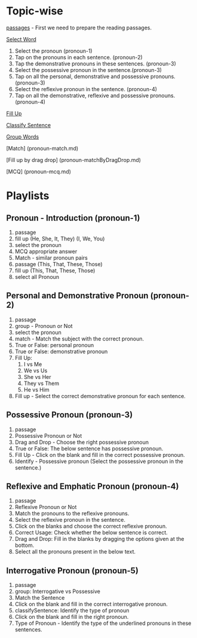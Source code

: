 # Topic-wise

[passages](pronoun-passages.md) - First we need to prepare the reading passages.

[Select Word](pronoun-selectWord.md)

1. Select the pronoun (pronoun-1)
2. Tap on the pronouns in each sentence. (pronoun-2)
3. Tap the demonstrative pronouns in these sentences. (pronoun-3)
4. Select the possessive pronoun in the sentence.(pronoun-3)
5. Tap on all the personal, demonstrative and possessive pronouns. (pronoun-3)
6. Select the reflexive pronoun in the sentence. (pronoun-4)
7. Tap on all the demonstrative, reflexive and possessive pronouns. (pronoun-4)

[Fill Up](pronoun-fillup)

[Classify Sentence](pronoun-classifySentence.md)

[Group Words](pronoun-group.md)

[Match] (pronoun-match.md)

[Fill up by drag drop] (pronoun-matchByDragDrop.md)

[MCQ] (pronoun-mcq.md)

# Playlists

## Pronoun - Introduction (pronoun-1)

1. passage
2. fill up (He, She, It, They) (I, We, You)
3. select the pronoun
4. MCQ appropriate answer
5. Match - similar pronoun pairs
6. passage (This, That, These, Those)
7. fill up (This, That, These, Those)
8. select all Pronoun

## Personal and Demonstrative Pronoun (pronoun-2)

1. passage
2. group - Pronoun or Not
3. select the pronoun
4. match - Match the subject with the correct pronoun.
5. True or False: personal pronoun
6. True or False: demonstrative pronoun
7. Fill Up:
   1. I vs Me
   2. We vs Us
   3. She vs Her
   4. They vs Them
   5. He vs Him
8. Fill up - Select the correct demonstrative pronoun for each sentence.

## Possessive Pronoun (pronoun-3)

1. passage
2. Possessive Pronoun or Not
3. Drag and Drop - Choose the right possessive pronoun
4. True or False: The below sentence has possessive pronoun.
5. Fill Up - Click on the blank and fill in the correct possessive pronoun.
6. Identify - Possessive pronoun (Select the possessive pronoun in the
   sentence.)

## Reflexive and Emphatic Pronoun (pronoun-4)

1. passage
2. Reflexive Pronoun or Not
3. Match the pronouns to the reflexive pronouns.
4. Select the reflexive pronoun in the sentence.
5. Click on the blanks and choose the correct reflexive pronoun.
6. Correct Usage: Check whether the below sentence is correct.
7. Drag and Drop: Fill in the blanks by dragging the options given at the
   bottom.
8. Select all the pronouns present in the below text.

## Interrogative Pronoun (pronoun-5)

1. passage
2. group: Interrogative vs Possessive
3. Match the Sentence
4. Click on the blank and fill in the correct interrogative pronoun.
5. classifySentence: Identify the type of pronoun
6. Click on the blank and fill in the right pronoun.
7. Type of Pronoun - Identify the type of the underlined pronouns in these
   sentences.

